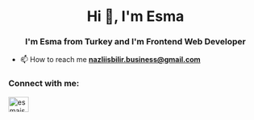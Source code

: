 <h1 align="center">Hi 👋, I'm Esma</h1>
<h3 align="center">I'm Esma from Turkey and I'm Frontend Web Developer</h3>

- 📫 How to reach me **nazliisbilir.business@gmail.com**

<h3 align="left">Connect with me:</h3>
<p align="left">
<a href="https://www.linkedin.com/in/esmaisbilir/" target="blank"><img align="center" src="https://raw.githubusercontent.com/rahuldkjain/github-profile-readme-generator/master/src/images/icons/Social/linked-in-alt.svg" alt="esmaisbilir" height="30" width="40" /></a>
</p>
